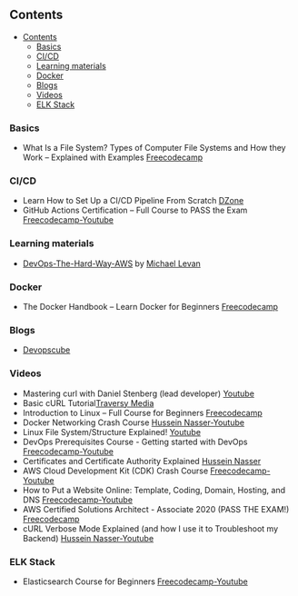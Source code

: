 ## Contents

- [Contents](#contents)
  - [Basics](#basics)
  - [CI/CD](#cicd)
  - [Learning materials](#learning-materials)
  - [Docker](#docker)
  - [Blogs](#blogs)
  - [Videos](#videos)
  - [ELK Stack](#elk-stack)

### Basics

* What Is a File System? Types of Computer File Systems and How they Work – Explained with Examples [Freecodecamp](https://www.freecodecamp.org/news/file-systems-architecture-explained/)

### CI/CD
* Learn How to Set Up a CI/CD Pipeline From Scratch [DZone](https://dzone.com/articles/learn-how-to-setup-a-cicd-pipeline-from-scratch)
* GitHub Actions Certification – Full Course to PASS the Exam [Freecodecamp-Youtube](https://youtu.be/Tz7FsunBbfQ?si=qEVctgtGkz3GPUQb)

### Learning materials

- [DevOps-The-Hard-Way-AWS](https://github.com/AdminTurnedDevOps/DevOps-The-Hard-Way-AWS) by [Michael Levan](https://michaellevan.net/)

### Docker
* The Docker Handbook – Learn Docker for Beginners [Freecodecamp](https://www.freecodecamp.org/news/the-docker-handbook/)

### Blogs

- [Devopscube](https://devopscube.com/)

### Videos 

- Mastering curl with Daniel Stenberg (lead developer) [Youtube](https://youtu.be/V5vZWHP-RqU?si=_K2_WebZYUwoAdtR)
- Basic cURL Tutorial[Traversy Media](https://youtu.be/7XUibDYw4mc?si=TEva0rPXem7xdoub)
- Introduction to Linux – Full Course for Beginners [Freecodecamp](https://youtu.be/sWbUDq4S6Y8?si=V75IwMieS_tc9VNr)
- Docker Networking Crash Course [Hussein Nasser-Youtube](https://youtu.be/OU6xOM0SE4o?si=kCSM6lnNo13KfanX)
- Linux File System/Structure Explained! [Youtube](https://youtu.be/HbgzrKJvDRw?si=F0rnjeQKtNA52AhG)
- DevOps Prerequisites Course - Getting started with DevOps [Freecodecamp-Youtube](https://youtu.be/Wvf0mBNGjXY?si=oa_kl4zRfu3VqjOq)
- Certificates and Certificate Authority Explained [Hussein Nasser](https://youtu.be/x_I6Qc35PuQ?si=msjMrRCP6HHAR3kF)
- AWS Cloud Development Kit (CDK) Crash Course [Freecodecamp-Youtube](https://youtu.be/T-H4nJQyMig?si=djlmX4KujlvMoauj)
- How to Put a Website Online: Template, Coding, Domain, Hosting, and DNS [Freecodecamp-Youtube](https://youtu.be/NQP89ish9t8?si=eYww9MURGj585MH3)
- AWS Certified Solutions Architect - Associate 2020 (PASS THE EXAM!) [Freecodecamp](https://youtu.be/Ia-UEYYR44s?si=E9GF2j-BDSL9PXal)
- cURL Verbose Mode Explained (and how I use it to Troubleshoot my Backend) [Hussein Nasser-Youtube](https://youtu.be/PVm0YEEuS8s?si=HICt_EKWYNVE1ACw)

### ELK Stack
- Elasticsearch Course for Beginners [Freecodecamp-Youtube](https://youtu.be/a4HBKEda_F8?si=XvNCMFCbYRq7tI_J)